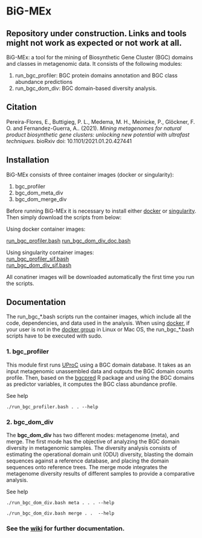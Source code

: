 # BiG-MEx
## Repository under construction. Links and tools might not work as expected or not work at all.


BiG-MEx: a tool for the mining of Biosynthetic Gene Cluster (BGC) domains and classes in metagenomic data. It consists of the following modules:
1. run_bgc_profiler: BGC protein domains annotation and BGC class abundance predictions  
2. run_bgc_dom_div: BGC domain-based diversity analysis.  

## Citation
Pereira-Flores, E., Buttigieg, P. L., Medema, M. H., Meinicke, P., Glöckner, F. O. and Fernandez-Guerra, A.. (2021). _Mining metagenomes for natural product biosynthetic gene clusters: unlocking new potential with ultrafast techniques_. bioRxiv doi: 10.1101/2021.01.20.427441

## Installation
BiG-MEx consists of three container images (docker or singularity): 
1. bgc_profiler  
2. bgc_dom_meta_div  
3. bgc_dom_merge_div  

Before running BiG-MEx it is necessary to install either [docker](https://www.docker.com/) or [singularity](https://sylabs.io/).
Then simply download the scripts from below:

Using docker container images:  

[run_bgc_profiler.bash](https://github.com/pereiramemo/BiG-MEx/wiki/files/run_bgc_profiler.bash)
[run_bgc_dom_div_doc.bash](https://github.com/pereiramemo/BiG-MEx/wiki/files/run_bgc_dom_div.bash)  
  
Using singularity container images:  
[run_bgc_profiler_sif.bash]()  
[run_bgc_dom_div_sif.bash]()  

All conatiner images will be downloaded automatically the first time you run the scripts.

## Documentation
The run_bgc_\*.bash scripts run the container images, which include all the code, dependencies, and data used in the analysis. 
When using [docker](https://www.docker.com/), if your user is not in the [docker group](https://docs.docker.com/engine/installation/linux/linux-postinstall/#manage-docker-as-a-non-root-user) in Linux or Mac OS, the run_bgc_\*.bash scripts have to be executed with sudo.

### 1. bgc_profiler
This module first runs [UProC](http://uproc.gobics.de/) using a BGC domain database. It takes as an input metagenomic unassembled data and outputs the BGC domain counts profile. Then, based on the [bgcpred](https://github.com/pereiramemo/bgcpred) R package and using the BGC domains as predictor variables, it computes the BGC class abundance profile.

See help
```
./run_bgc_profiler.bash . . --help
```

### 2. bgc_dom_div

The **bgc_dom_div** has two different modes: metagenome (meta), and merge. The first mode has the objective of analyzing the BGC domain diversity in metagenomic samples. The diversity analysis consists of estimating the operational domain unit (ODU) diversity, blasting the domain sequences against a reference database, and placing the domain sequences onto reference trees.
The merge mode integrates the metagenome diversity results of different samples to provide a comparative analysis.

See help
```
./run_bgc_dom_div.bash meta . . . --help

./run_bgc_dom_div.bash merge . .  --help
```

### See the [wiki](https://github.com/pereiramemo/BiG-MEx/wiki) for further documentation.
